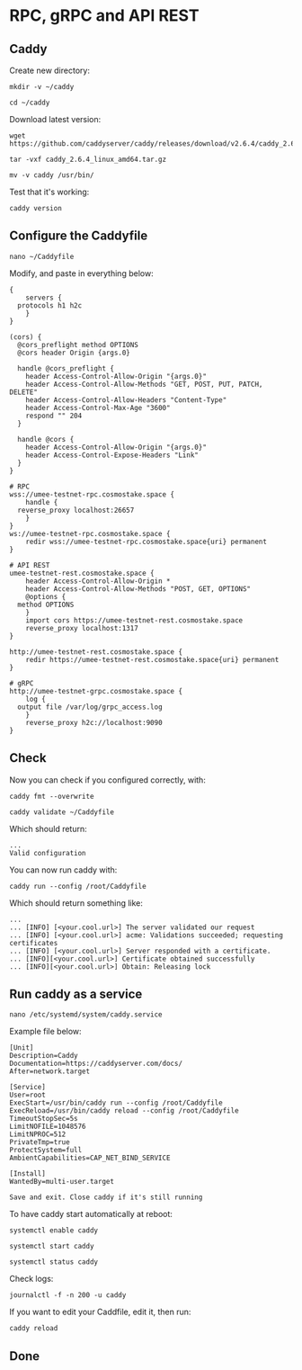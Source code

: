 # RPC, gRPC and API REST

## Caddy

Create new directory:
```console
mkdir -v ~/caddy
```
```console
cd ~/caddy
```
Download latest version:
```console
wget https://github.com/caddyserver/caddy/releases/download/v2.6.4/caddy_2.6.4_linux_amd64.tar.gz
```
```console
tar -vxf caddy_2.6.4_linux_amd64.tar.gz
```
```console
mv -v caddy /usr/bin/
```
Test that it's working:
```console
caddy version
```
## Configure the Caddyfile

```console
nano ~/Caddyfile
```
Modify, and paste in everything below:
```
{
    servers {
  protocols h1 h2c
    }
}

(cors) {
  @cors_preflight method OPTIONS
  @cors header Origin {args.0}

  handle @cors_preflight {
    header Access-Control-Allow-Origin "{args.0}"
    header Access-Control-Allow-Methods "GET, POST, PUT, PATCH, DELETE"
    header Access-Control-Allow-Headers "Content-Type"
    header Access-Control-Max-Age "3600"
    respond "" 204
  }

  handle @cors {
    header Access-Control-Allow-Origin "{args.0}"
    header Access-Control-Expose-Headers "Link"
  }
}

# RPC
wss://umee-testnet-rpc.cosmostake.space {
    handle {
  reverse_proxy localhost:26657
    }
}
ws://umee-testnet-rpc.cosmostake.space {
    redir wss://umee-testnet-rpc.cosmostake.space{uri} permanent
}

# API REST
umee-testnet-rest.cosmostake.space {
    header Access-Control-Allow-Origin *
    header Access-Control-Allow-Methods "POST, GET, OPTIONS"
    @options {
  method OPTIONS
    }
    import cors https://umee-testnet-rest.cosmostake.space
    reverse_proxy localhost:1317
}

http://umee-testnet-rest.cosmostake.space {
    redir https://umee-testnet-rest.cosmostake.space{uri} permanent
}

# gRPC
http://umee-testnet-grpc.cosmostake.space {
    log {
  output file /var/log/grpc_access.log
    }
    reverse_proxy h2c://localhost:9090
}
```

## Check

Now you can check if you configured correctly, with:
```console
caddy fmt --overwrite
```
```console
caddy validate ~/Caddyfile
```
Which should return:
```
...
Valid configuration
```
You can now run caddy with:
```console
caddy run --config /root/Caddyfile
```
Which should return something like:
```
...
... [INFO] [<your.cool.url>] The server validated our request
... [INFO] [<your.cool.url>] acme: Validations succeeded; requesting certificates
... [INFO] [<your.cool.url>] Server responded with a certificate.
... [INFO][<your.cool.url>] Certificate obtained successfully
... [INFO][<your.cool.url>] Obtain: Releasing lock
```

## Run caddy as a service

```console
nano /etc/systemd/system/caddy.service
```
Example file below:
```
[Unit]
Description=Caddy
Documentation=https://caddyserver.com/docs/
After=network.target

[Service]
User=root
ExecStart=/usr/bin/caddy run --config /root/Caddyfile
ExecReload=/usr/bin/caddy reload --config /root/Caddyfile
TimeoutStopSec=5s
LimitNOFILE=1048576
LimitNPROC=512
PrivateTmp=true
ProtectSystem=full
AmbientCapabilities=CAP_NET_BIND_SERVICE

[Install]
WantedBy=multi-user.target
```
`Save and exit. Close caddy if it's still running`

To have caddy start automatically at reboot:
```console
systemctl enable caddy
```
```console
systemctl start caddy
```
```console
systemctl status caddy
```
Check logs:
```console
journalctl -f -n 200 -u caddy
```
If you want to edit your Caddfile, edit it, then run:
```console
caddy reload
```

## Done


